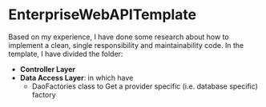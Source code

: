 # EnterpriseWebAPITemplate
Based on my experience,
I have done some research about how to implement a clean, single responsibility and maintainability code.
In the template, I have divided the folder:
- <b>Controller Layer</b>
- <b>Data Access Layer</b>: in which have
  +  DaoFactories class to Get a provider specific (i.e. database specific) factory 
